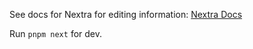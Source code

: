 See docs for Nextra for editing information: [Nextra Docs](https://nextra.site/docs)

Run ```pnpm next``` for dev.